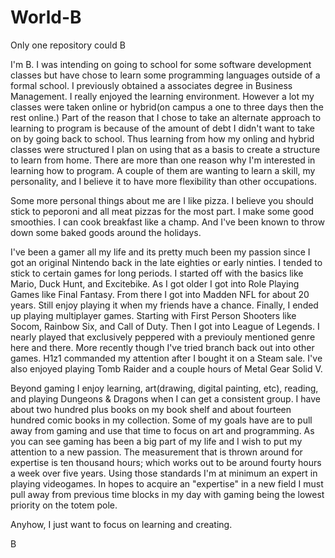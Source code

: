 # World-B

Only one repository could B

I'm B. I was intending on going to school for some software development classes but have chose to learn some programming languages outside of a formal school. I previously obtained a associates degree in Business Management. I really enjoyed the learning environment. However a lot my classes were taken online or hybrid(on campus a one to three days then the rest online.) Part of the reason that I chose to take an alternate approach to learning to program is because of the amount of debt I didn't want to take on by going back to school. Thus learning from how my onling and hybrid classes were structured I plan on using that as a basis to create a structure to learn from home. There are more than one reason why I'm interested in learning how to program. A couple of them are wanting to learn a skill, my personality, and I believe it to have more flexibility than other occupations.

Some more personal things about me are I like pizza. I believe you should stick to peporoni and all meat pizzas for the most part. I make some good smoothies. I can cook breakfast like a champ. And I've been known to throw down some baked goods around the holidays.

I've been a gamer all my life and its pretty much been my passion since I got an original Nintendo back in the late eighties or early ninties. I tended to stick to certain games for long periods. I started off with the basics like Mario, Duck Hunt, and Excitebike. As I got older I got into Role Playing Games like Final Fantasy. From there I got into Madden NFL for about 20 years. Still enjoy playing it when my friends have a chance. Finally, I ended up playing multiplayer games. Starting with First Person Shooters like Socom, Rainbow Six, and Call of Duty. Then I got into League of Legends. I nearly played that exclusively peppered with a previouly mentioned genre here and there. More recently though I've tried branch back out into other games. H1z1 commanded my attention after I bought it on a Steam sale. I've also enjoyed playing Tomb Raider and a couple hours of Metal Gear Solid V.

Beyond gaming I enjoy learning, art(drawing, digital painting, etc), reading, and playing Dungeons & Dragons when I can get a consistent group. I have about two hundred plus books on my book shelf and about fourteen hundred comic books in my collection. Some of my goals have are to pull away from gaming and use that time to focus on art and programming. As you can see gaming has been a big part of my life and I wish to put my attention to a new passion. The measurement that is thrown around for expertise is ten thousand hours; which works out to be around fourty hours a week over five years. Using those standards I'm at minimum an expert in playing videogames. In hopes to acquire an "expertise" in a new field I must pull away from previous time blocks in my day with gaming being the lowest priority on the totem pole.

Anyhow, I just want to focus on learning and creating.

B
